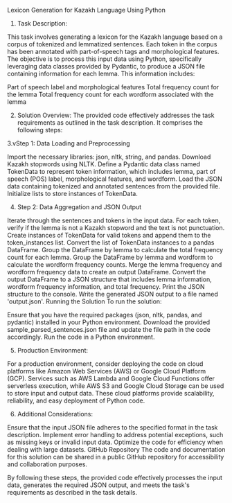 Lexicon Generation for Kazakh Language Using Python

1. Task Description:
 
This task involves generating a lexicon for the Kazakh language based on a corpus of tokenized and lemmatized sentences. Each token in the corpus has been annotated with part-of-speech tags and morphological features. The objective is to process this input data using Python, specifically leveraging data classes provided by Pydantic, to produce a JSON file containing information for each lemma. This information includes:

Part of speech label and morphological features
Total frequency count for the lemma
Total frequency count for each wordform associated with the lemma

2. Solution Overview:
The provided code effectively addresses the task requirements as outlined in the task description. It comprises the following steps:

3.vStep 1: Data Loading and Preprocessing

Import the necessary libraries: json, nltk, string, and pandas.
Download Kazakh stopwords using NLTK.
Define a Pydantic data class named TokenData to represent token information, which includes lemma, part of speech (POS) label, morphological features, and wordform.
Load the JSON data containing tokenized and annotated sentences from the provided file.
Initialize lists to store instances of TokenData.



4. Step 2: Data Aggregation and JSON Output


Iterate through the sentences and tokens in the input data.
For each token, verify if the lemma is not a Kazakh stopword and the text is not punctuation.
Create instances of TokenData for valid tokens and append them to the token_instances list.
Convert the list of TokenData instances to a pandas DataFrame.
Group the DataFrame by lemma to calculate the total frequency count for each lemma.
Group the DataFrame by lemma and wordform to calculate the wordform frequency counts.
Merge the lemma frequency and wordform frequency data to create an output DataFrame.
Convert the output DataFrame to a JSON structure that includes lemma information, wordform frequency information, and total frequency.
Print the JSON structure to the console.
Write the generated JSON output to a file named 'output.json'.
Running the Solution
To run the solution:

Ensure that you have the required packages (json, nltk, pandas, and pydantic) installed in your Python environment.
Download the provided sample_parsed_sentences.json file and update the file path in the code accordingly.
Run the code in a Python environment.

5. Production Environment:

For a production environment, consider deploying the code on cloud platforms like Amazon Web Services (AWS) or Google Cloud Platform (GCP). Services such as AWS Lambda and Google Cloud Functions offer serverless execution, while AWS S3 and Google Cloud Storage can be used to store input and output data. These cloud platforms provide scalability, reliability, and easy deployment of Python code.

6. Additional Considerations:

Ensure that the input JSON file adheres to the specified format in the task description.
Implement error handling to address potential exceptions, such as missing keys or invalid input data.
Optimize the code for efficiency when dealing with large datasets.
GitHub Repository
The code and documentation for this solution can be shared in a public GitHub repository for accessibility and collaboration purposes.

By following these steps, the provided code effectively processes the input data, generates the required JSON output, and meets the task's requirements as described in the task details.





